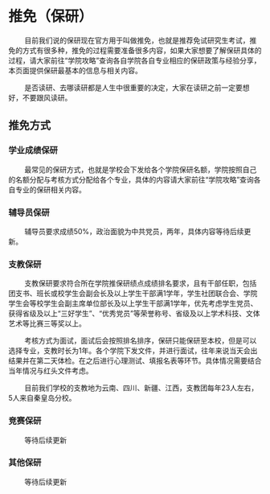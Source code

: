 # 推免（保研）
 &emsp; &emsp;目前我们说的保研现在官方用于叫做推免，也就是推荐免试研究生考试，推免的方式有很多种，推免的过程需要准备很多内容，如果大家想要了解保研具体的过程，请大家前往“学院攻略”查询各自学院各自专业相应的保研政策与经验分享，本页面提供保研最基本的信息与相关内容。
 
 &emsp; &emsp;是否读研、去哪读研都是人生中很重要的决定，大家在读研之前一定要想好，不要跟风读研。
## 推免方式
### 学业成绩保研
 &emsp; &emsp;最常见的保研方式，也就是学校会下发给各个学院保研名额，学院按照自己的名额分配与考核方式分配给各个专业，具体的内容请大家前往“学院攻略”查询各自专业的保研相关内容。
### 辅导员保研
 &emsp; &emsp;辅导员要求成绩50%，政治面貌为中共党员，两年，具体内容等待后续更新。
### 支教保研
 &emsp; &emsp;支教保研要求符合所在学院推保研绩点成绩排名要求，且有干部任职，包括团支书、班长或校学生会副会长及以上学生干部满1学年，学生社团联合会、学院学生会等校学生会副主席单位部长及以上学生干部满1学年，优先考虑学生党员、获得省级及以上“三好学生”、“优秀党员”等荣誉称号、省级及以上学术科技、文体艺术等比赛三等奖以上。

  &emsp; &emsp;考核方式为面试，面试后会按照排名排序，保研只能保研至本校，但是可以选择专业，支教时长为1年。各个学院下发文件，并进行面试，往年来说当天会出结果并在第二天体检。在之后进行心理测试、填报名表等环节。具体情况需要结合当年情况与红头文件考虑。
  
 &emsp; &emsp;目前我们学校的支教地为云南、四川、新疆、江西，支教团每年23人左右，5人来自秦皇岛分校。
### 竞赛保研
 &emsp; &emsp;等待后续更新
### 其他保研
 &emsp; &emsp;等待后续更新
